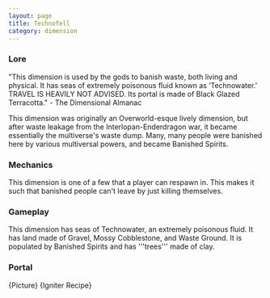 ```yaml
---
layout: page
title: Technofell
category: dimension
---
```


### Lore
"This dimension is used by the gods to banish waste, both living and physical. It has seas of extremely poisonous fluid known as ‘Technowater.’ TRAVEL IS HEAVILY NOT ADVISED. Its portal is made of Black Glazed Terracotta." - The Dimensional Almanac

This dimension was originally an Overworld-esque lively dimension, but after waste leakage from the Interlopan-Enderdragon war, it became essentially the multiverse's waste dump. Many, many people were banished here by various multiversal powers, and became Banished Spirits.
### Mechanics
This dimension is one of a few that a player can respawn in. This makes it such that banished people can't leave by just killing themselves.
### Gameplay
This dimension has seas of Technowater, an extremely poisonous fluid. It has land made of Gravel, Mossy Cobblestone, and Waste Ground. It is populated by Banished Spirits and has '''trees''' made of clay.
### Portal
{Picture}
{Igniter Recipe}
